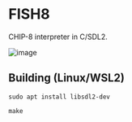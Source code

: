 # FISH8
CHIP-8 interpreter in C/SDL2.

![image](https://github.com/MutantAura/FISH8/assets/44103205/af7e48b6-173a-4a0d-9a56-14b49278aff0)

## Building (Linux/WSL2)
`sudo apt install libsdl2-dev`

`make`

